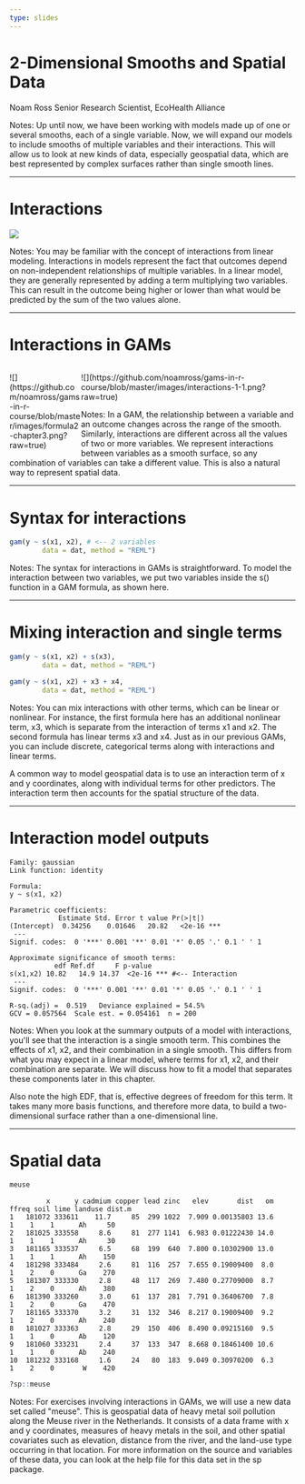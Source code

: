 ```yaml
---
type: slides
---
```


# 2-Dimensional Smooths and Spatial Data

Noam Ross 
Senior Research Scientist, EcoHealth Alliance

Notes: Up until now, we have been working with models made up of one or several smooths, each of a single variable.  Now, we will expand our models to include smooths of multiple variables and their interactions.  This will allow us to look at new kinds of data, especially geospatial data, which are best represented by complex surfaces rather than single smooth lines.

---

# Interactions

![](https://github.com/noamross/gams-in-r-course/blob/master/images/formula1-chapter3.png?raw=true)

Notes: You may be familiar with the concept of interactions from linear modeling.  Interactions in models represent the fact that outcomes depend on non-independent relationships of multiple variables.  In a linear model, they are generally represented by adding a term multiplying two variables.  This can result in the outcome being higher or lower than what would be predicted by the sum of the two values alone.

---

# Interactions in GAMs

<div  class='left' style='float:left;width:25%'>
<p data-markdown>
![](https://github.com/noamross/gams-in-r-course/blob/master/images/formula2-chapter3.png?raw=true)
</p>
</div>
<div class='right' style='float:right;width:75%'>
<p data-markdown>
![](https://github.com/noamross/gams-in-r-course/blob/master/images/interactions-1-1.png?raw=true)
</p>
</div>



Notes: In a GAM, the relationship between a variable and an outcome changes across the range of the smooth. Similarly, interactions are different across all the values of two or more variables. We represent interactions between variables as a smooth surface, so any combination of variables can take a different value. This is also a natural way to represent spatial data.

---

# Syntax for interactions

```r
gam(y ~ s(x1, x2), # <-- 2 variables 
        data = dat, method = "REML")
```

Notes: The syntax for interactions in GAMs is straightforward.  To model the interaction between two variables, we put two variables inside the s() function in a GAM formula, as shown here.


---

# Mixing interaction and single terms

```r
gam(y ~ s(x1, x2) + s(x3),
        data = dat, method = "REML")
``` 

```r
gam(y ~ s(x1, x2) + x3 + x4,
        data = dat, method = "REML")
```

Notes: You can mix interactions with other terms, which can be linear or nonlinear.  For instance, the first formula here has an additional nonlinear term, x3, which is separate from the interaction of terms x1 and x2.  The second formula has linear terms x3 and x4.  Just as in our previous GAMs, you can include discrete, categorical terms along with interactions and linear terms.

A common way to model geospatial data is to use an interaction term of x and y coordinates, along with individual terms for other predictors. The interaction term then accounts for the spatial structure of the data.

---

# Interaction model outputs

```out
Family: gaussian 
Link function: identity 

Formula:
y ~ s(x1, x2)

Parametric coefficients:
            Estimate Std. Error t value Pr(>|t|)    
(Intercept)  0.34256    0.01646   20.82   <2e-16 ***
 ---
Signif. codes:  0 '***' 0.001 '**' 0.01 '*' 0.05 '.' 0.1 ' ' 1

Approximate significance of smooth terms:
           edf Ref.df     F p-value    
s(x1,x2) 10.82   14.9 14.37  <2e-16 *** #<-- Interaction
 ---
Signif. codes:  0 '***' 0.001 '**' 0.01 '*' 0.05 '.' 0.1 ' ' 1

R-sq.(adj) =  0.519   Deviance explained = 54.5%
GCV = 0.057564  Scale est. = 0.054161  n = 200
```

Notes: When you look at the summary outputs of a model with interactions, you'll see that the interaction is a single smooth term.  This combines the effects of x1, x2, and their
combination in a single smooth.  This differs from what you may expect in a linear model, where terms for x1, x2, and their combination are separate. We will discuss how to fit a model that separates these components later in this chapter.

Also note the high EDF, that is, effective degrees of freedom for this term. It takes many more basis functions, and therefore more data, to build a two-dimensional surface rather than a one-dimensional line.

---

# Spatial data

```r
meuse
```

```out
         x      y cadmium copper lead zinc   elev       dist   om ffreq soil lime landuse dist.m
1   181072 333611    11.7     85  299 1022  7.909 0.00135803 13.6     1    1    1      Ah     50
2   181025 333558     8.6     81  277 1141  6.983 0.01222430 14.0     1    1    1      Ah     30
3   181165 333537     6.5     68  199  640  7.800 0.10302900 13.0     1    1    1      Ah    150
4   181298 333484     2.6     81  116  257  7.655 0.19009400  8.0     1    2    0      Ga    270
5   181307 333330     2.8     48  117  269  7.480 0.27709000  8.7     1    2    0      Ah    380
6   181390 333260     3.0     61  137  281  7.791 0.36406700  7.8     1    2    0      Ga    470
7   181165 333370     3.2     31  132  346  8.217 0.19009400  9.2     1    2    0      Ah    240
8   181027 333363     2.8     29  150  406  8.490 0.09215160  9.5     1    1    0      Ab    120
9   181060 333231     2.4     37  133  347  8.668 0.18461400 10.6     1    1    0      Ab    240
10  181232 333168     1.6     24   80  183  9.049 0.30970200  6.3     1    2    0       W    420  
```

```r
?sp::meuse
```

Notes: For exercises involving interactions in GAMs, we will use a new data set called "meuse".  This is geospatial data of heavy metal soil pollution along the Meuse river in the Netherlands. It consists of a data frame with x and y coordinates, measures of heavy metals in the soil, and other spatial covariates such as elevation, distance from the river, and the land-use type occurring in that location. For more information on the source and variables of these data, you can look at the help file for this data set in the sp package.
